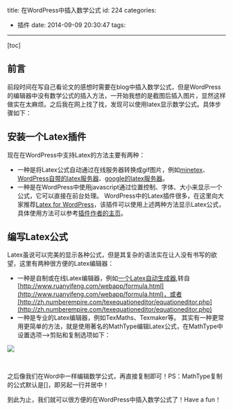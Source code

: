title: 在WordPress中插入数学公式
id: 224
categories:
  - 插件
date: 2014-09-09 20:30:47
tags:
---

[toc]

## 前言

前段时间在写自己看论文的感想时需要在blog中插入数学公式，但是WordPress的编辑器中没有数学公式的插入方法，一开始我想的是截图后插入图片，显然这样做实在太麻烦。之后我在网上找了找，发现可以使用latex显示数学公式。具体步骤如下：

## 安装一个Latex插件

现在在WordPress中支持Latex的方法主要有两种：
<!--more -->

*   一种是将Latex公式自动通过在线服务器转换成gif图片，例如[minetex](http://tex.72pines.com/latex.php)、[WordPress自带的latex服务器](http://l.wordpress.com/latex.php)、[google的latex服务器](http://chart.apis.google.com/chart?cht=tx&amp;chl=\alpha\geq\frac{\beta}{\sum%20a})。
*   一种是在WordPress中使用javascript通过位置控制、字体、大小来显示一个公式，它可以直接在前台处理。
WordPress中的Latex插件很多，在这里向大家推荐[Latex for WordPress](http://wordpress.org/extend/plugins/latex/)，该插件可以使用上述两种方法显示Latex公式，具体使用方法可以参考[插件作者的主页](http://zhiqiang.org/blog/it/latex-for-wordpress.html)。

## 编写Latex公式

Latex虽说可以完美的显示各种公式，但是其复杂的语法实在让人没有书写的欲望，这里有两种很方便的Latex编辑器：

*   一种是自制或在线Latex编辑器，例如[一个Latex自动生成器](http://www.lucienevans.com/wp-content/latex_generator/latex.htm),转自[http://www.ruanyifeng.com/webapp/formula.html](http://www.ruanyifeng.com/webapp/formula.html)，或者[http://zh.numberempire.com/texequationeditor/equationeditor.php](http://zh.numberempire.com/texequationeditor/equationeditor.php)
*   一种是专业的Latex编辑器，例如TexMaths、Texmaker等。
其实有一种更常用更简单的方法，就是使用著名的MathType编辑Latex公式，在MathType中设置选项——&gt;剪贴和复制选项如下：

[![](http://www.lucienevans.com/wp-content/uploads/2014/09/MathType设置.png)](http://www.lucienevans.com/wp-content/uploads/2014/09/MathType设置.png)

&nbsp;

之后像我们在Word中一样编辑数学公式，再直接复制即可！PS：MathType复制的公式默认是\[\]，即另起一行并居中！

到此为止，我们就可以很方便的在WordPress中插入数学公式了！Have a fun！

&nbsp;

&nbsp;
